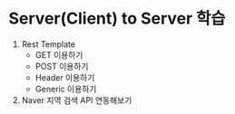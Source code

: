 # Server(Client) to Server 학습

1. Rest Template
   - GET 이용하기
   - POST 이용하기
   - Header 이용하기
   - Generic 이용하기
2. Naver 지역 검색 API 연동해보기